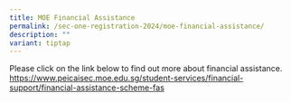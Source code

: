```yaml
---
title: MOE Financial Assistance
permalink: /sec-one-registration-2024/moe-financial-assistance/
description: ""
variant: tiptap
---
```

<p>Please click on the link below to find out more about financial assistance.<br><a href="https://www.peicaisec.moe.edu.sg/student-services/financial-support/financial-assistance-scheme-fas" rel="noopener noreferrer nofollow" target="_blank">https://www.peicaisec.moe.edu.sg/student-services/financial-support/financial-assistance-scheme-fas</a></p>